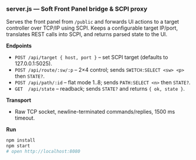 ### server.js — Soft Front Panel bridge & SCPI proxy

Serves the front panel from `/public` and forwards UI actions to a target controller over TCP/IP using SCPI. Keeps a configurable target IP/port, translates REST calls into SCPI, and returns parsed state to the UI.

**Endpoints**
- `POST /api/target { host, port }` – set SCPI target (defaults to 127.0.0.1:5025).
- `POST /api/route/:sw/:p` – 2×4 control; sends `SWITCH:SELECT <sw> <p>` then `STATE?`.
- `POST /api/path/:id` – flat mode 1..8; sends `PATH:SELECT <n>` then `STATE?`.
- `GET  /api/state` – readback; sends `STATE?` and returns `{ ok, state }`.

**Transport**
- Raw TCP socket, newline-terminated commands/replies, 1500 ms timeout.

**Run**
```bash
npm install
npm start
# open http://localhost:8080
